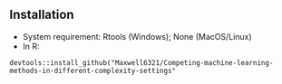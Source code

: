 ## Installation 
- System requirement: Rtools (Windows); None (MacOS/Linux)
- In R:

```devtools::install_github("Maxwell6321/Competing-machine-learning-methods-in-different-complexity-settings" ```
